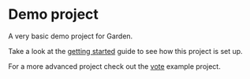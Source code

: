 # Demo project

A very basic demo project for Garden.

Take a look at the [getting started](https://docs.garden.io/overview/quickstart) guide to see how this project is set up.

For a more advanced project check out the [vote](../vote) example project.
